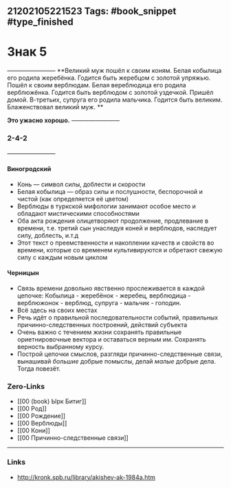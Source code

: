 21202105221523
Tags: #book_snippet #type_finished
---
# Знак 5
————————
**Великий муж
пошёл к своим коням.
Белая кобылица его родила жеребёнка.
Годится быть жеребцом с золотой упряжью.
Пошёл к своим верблюдам.
Белая вереблюдица его родила верблюжёнка.
Годится быть верблюдом с золотой уздечкой.
Пришёл домой.
В-третьих, супруга его родила мальчика.
Годится быть великим.
Блаженствовал великий муж.
**

**Это ужасно хорошо.**
————————
 ### 2-4-2
————————
 
 #### Виногродский
 - Конь — символ силы, доблести и скорости
 - Белая кобылица — образ силы и послушности, беспорочной и чистой (как определяется её цветом)
 - Верблюды в туркской мифологии занимают особое место и обладают мистическими способностями 
 - Оба акта рождения олицетворяют продолжение, продлевание в времени, т.е.
   третий сын унаследуя коней и верблюдов, наследует силу, доблесть, и.т.д
 - Этот текст о преемственности и накоплении качеств и свойств во времени, которые со временем культивируются и обретают свежую силу с каждым новым циклом
 
 #### Черницын
  - Связь времени довольно явственно прослеживается в каждой цепочке: Кобылица - жеребёнок - жеребец, верблюдица - верблюжонок - верблюд, супруга - мальчик - гоподин. 
  - Всё здесь на своих местах
  - Речь идёт о правильной последовательности событий, правильных причинно-следственных построений, действий субъекта
  - Очень важно с течением жизни сохранять правильные ориетнировочные вектора и оставаться верным им. Сохранять верность выбранному курсу. 
  - Построй цепочки смыслов, разгляди причинно-следственные связи, вынашивай *большие* добрые помыслы, делай *малые* добрые дела. Тогда повезёт. 


### Zero-Links
- [[00 (book) Ырк Битиг]]
- [[00 Род]]
- [[00 Рождение]]
- [[00 Верблюды]]
- [[00 Кони]]
- [[00 Причинно-следственные связи]]
---
### Links
- http://kronk.spb.ru/library/akishev-ak-1984a.htm

